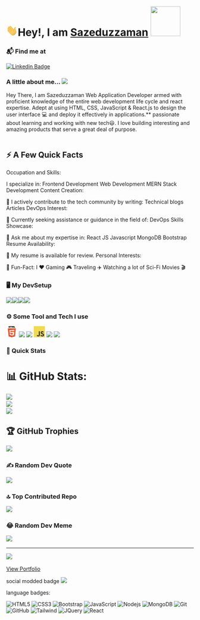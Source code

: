 <h1> <img src="https://raw.githubusercontent.com/ABSphreak/ABSphreak/master/gifs/Hi.gif" height="30px">Hey!, I am <a href="/">Sazeduzzaman</a> <img height="80px" width="80px" src="https://emojis.slackmojis.com/emojis/images/1531849430/4246/blob-sunglasses.gif?1531849430"></h1>
</h1>

### 📬 Find me at
[![Linkedin Badge](https://img.shields.io/badge/-LinkedIn-blue?style=flat-square&logo=Linkedin&logoColor=white&link=https://www.linkedin.com/in/szamansaju/)](https://www.linkedin.com/in/szamansaju)


### A little about me...  <img src="https://media.giphy.com/media/VgCDAzcKvsR6OM0uWg/giphy.gif" width="50"> 
Hey There, I am Sazeduzzaman Web Application Developer armed with proficient knowledge of
the entire web development life cycle and react expertise. Adept at using HTML, CSS,
JavaScript & React.js to design the user interface 💻 and deploy it effectively in applications.** passionate about learning and working with new tech😃. I love building interesting and amazing products that serve a great deal of purpose. <br/><br/>




## ⚡️ A Few Quick Facts

Occupation and Skills:

I specialize in:
Frontend Development
Web Development
MERN Stack Development
Content Creation:

📝 I actively contribute to the tech community by writing:
Technical blogs
Articles
DevOps Interest:

🤔 Currently seeking assistance or guidance in the field of:
DevOps
Skills Showcase:

💬 Ask me about my expertise in:
React JS
Javascript
MongoDB
Bootstrap
Resume Availability:

📙 My resume is available for review.
Personal Interests:

🎉 Fun-Fact: I ❤️
Gaming 🎮
Traveling ✈️
Watching a lot of Sci-Fi Movies 🎬

  
### 🖥️ My DevSetup
<img src="https://img.shields.io/badge/Windows-555555.svg?&style=flat-square&logo=windows&logoColor=0078D6"><img src="https://img.shields.io/badge/Chrome-555555.svg?&style=flat-square&logo=google-chrome&logoColor=FABC0C"><img src="https://img.shields.io/badge/VS Code-555555?style=flat-square&logo=visual-studio-code&logoColor=007ACC"><img src="https://img.shields.io/badge/Terminal-555555.svg?&style=flat-square&logo=powershell&logoColor=white"> 

### ⚙️ Some Tool and Tech I use

<code><img height="30" src="https://raw.githubusercontent.com/github/explore/80688e429a7d4ef2fca1e82350fe8e3517d3494d/topics/html/html.png"></code>
<code><img height="30" src="https://avatars1.githubusercontent.com/u/1517864?s=200&v=4"></code>
<code><img height="30" src="https://avatars1.githubusercontent.com/u/2918581?s=200&v=4"></code>
<code><img height="30" src="https://raw.githubusercontent.com/github/explore/80688e429a7d4ef2fca1e82350fe8e3517d3494d/topics/javascript/javascript.png"></code>
<code><img height="30" src="https://avatars3.githubusercontent.com/u/9950313?s=200&v=4"></code>
<code><img height="30" src="https://avatars1.githubusercontent.com/u/45120?s=200&v=4"></code>



### 🚀 Quick Stats
# 📊 GitHub Stats:
![](https://github-readme-stats.vercel.app/api?username=Sazeduzzzaman&theme=dark&hide_border=false&include_all_commits=false&count_private=false)<br/>
![](https://github-readme-streak-stats.herokuapp.com/?user=Sazeduzzzaman&theme=dark&hide_border=false)<br/>
![](https://github-readme-stats.vercel.app/api/top-langs/?username=Sazeduzzzaman&theme=dark&hide_border=false&include_all_commits=false&count_private=false&layout=compact)

## 🏆 GitHub Trophies
![](https://github-profile-trophy.vercel.app/?username=Sazeduzzzaman&theme=radical&no-frame=false&no-bg=true&margin-w=4)

### ✍️ Random Dev Quote
![](https://quotes-github-readme.vercel.app/api?type=horizontal&theme=radical)

### 🔝 Top Contributed Repo
![](https://github-contributor-stats.vercel.app/api?username=Sazeduzzzaman&limit=5&theme=dark&combine_all_yearly_contributions=true)

### 😂 Random Dev Meme
<img src='https://randommeme-five.vercel.app/' style="height: 400px;"/>

---
[![](https://visitcount.itsvg.in/api?id=Sazeduzzzaman&icon=0&color=0)](https://visitcount.itsvg.in)

<!-- Proudly created with GPRM ( https://gprm.itsvg.in ) -->
[View Portfolio](https://szamansaju-98e92.web.app/)



social modded badge
<a href="https://www.linkedin.com/in/szamansaju"><img src="https://img.shields.io/badge/linkedin-%230077B5.svg?&style=for-the-badge&logo=linkedin&logoColor=white" height=25></a>


language badges:

![HTML5](https://img.shields.io/badge/HTML5-E34F26?style=flat&logo=html5&logoColor=white)
![CSS3](https://img.shields.io/badge/CSS3-1572B6?style=flat&logo=css3)
![Bootstrap](https://img.shields.io/badge/Bootstrap-563D7C?style=flat&logo=bootstrap)
![JavaScript](https://img.shields.io/badge/JavaScript-555555?style=flat&logo=javascript)
![Nodejs](https://img.shields.io/badge/Nodejs-555555?style=flat&logo=Node.js)
![MongoDB](https://img.shields.io/badge/MongoDB-555555?style=flat&logo=mongodb)
![Git](https://img.shields.io/badge/Git-555555?style=flat-square&logo=git)
![GitHub](https://img.shields.io/badge/GitHub-181717?style=flat-square&logo=github)
![Tailwind](https://img.shields.io/badge/Tailwind-181717?style=flat-square&logo=tailwind)
![JQuery](https://img.shields.io/badge/Jquery-181717?style=flat-square&logo=jquery)
![React](https://img.shields.io/badge/React-181717?style=flat-square&logo=react)


